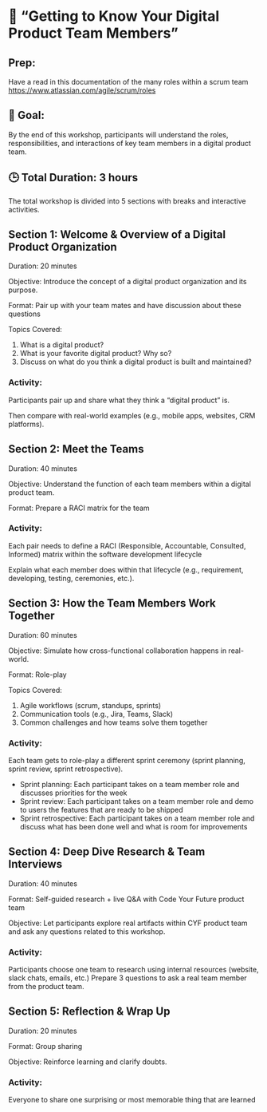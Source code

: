 # 🧭 **“Getting to Know Your Digital Product Team Members”**

## Prep:
Have a read in this documentation of the many roles within a scrum team
https://www.atlassian.com/agile/scrum/roles

## 🎯 Goal:
By the end of this workshop, participants will understand the roles, responsibilities, and interactions of key team members in a digital product team.

## 🕒 Total Duration: 3 hours
The total workshop is divided into 5 sections with breaks and interactive activities.

## Section 1: **Welcome & Overview of a Digital Product Organization**

Duration: 20 minutes

Objective: Introduce the concept of a digital product organization and its purpose.

Format: Pair up with your team mates and have discussion about these questions

Topics Covered:
1. What is a digital product?
2. What is your favorite digital product? Why so? 
3. Discuss on what do you think a digital product is built and maintained?
   
### Activity:

Participants pair up and share what they think a “digital product” is. 

Then compare with real-world examples (e.g., mobile apps, websites, CRM platforms).


## Section 2: **Meet the Teams**

Duration: 40 minutes

Objective: Understand the function of each team members within a digital product team.

Format: Prepare a RACI matrix for the team 

### Activity:
Each pair needs to define a RACI (Responsible, Accountable, Consulted, Informed) matrix within the software development lifecycle

Explain what each member does within that lifecycle (e.g., requirement, developing, testing, ceremonies, etc.).

## Section 3: **How the Team Members Work Together**

Duration: 60 minutes

Objective: Simulate how cross-functional collaboration happens in real-world.

Format: Role-play 

Topics Covered:

1. Agile workflows (scrum, standups, sprints)
2. Communication tools (e.g., Jira, Teams, Slack)
3. Common challenges and how teams solve them together

### Activity:
Each team gets to role-play a different sprint ceremony (sprint planning, sprint review, sprint retrospective). 
- Sprint planning: Each participant takes on a team member role and discusses priorities for the week
- Sprint review:  Each participant takes on a team member role and demo to users the features that are ready to be shipped
- Sprint retrospective: Each participant takes on a team member role and discuss what has been done well and what is room for improvements

## Section 4: **Deep Dive Research & Team Interviews**

Duration: 40 minutes

Format: Self-guided research + live Q&A with Code Your Future product team

Objective: Let participants explore real artifacts within CYF product team and ask any questions related to this workshop.

### Activity:

Participants choose one team to research using internal resources (website, slack chats, emails, etc.)
Prepare 3 questions to ask a real team member from the product team.

## Section 5: **Reflection & Wrap Up**

Duration: 20 minutes

Format: Group sharing 

Objective: Reinforce learning and clarify doubts.

### Activity:
Everyone to share one surprising or most memorable thing that are learned

